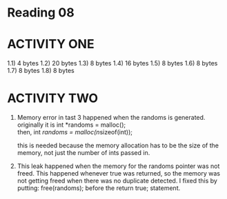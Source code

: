 Reading 08
==========
ACTIVITY ONE
==============
1.1) 4 bytes
1.2) 20 bytes
1.3) 8 bytes
1.4) 16 bytes
1.5) 8 bytes
1.6) 8 bytes
1.7) 8 bytes
1.8) 8 bytes

ACTIVITY TWO
===============
1) Memory error in tast 3 happened when the randoms is generated. originally it is
    int *randoms = malloc();    
    then,
    int *randoms = malloc(n*sizeof(int));

    this is needed because the memory allocation has to be the size of the memory, not just the number of ints passed in.

2) This leak happened when the memory for the randoms pointer was not freed.  This happened whenever true was returned, so the memory was not getting freed when there was no duplicate detected. I fixed this by putting: free(randoms); before the return true; statement.
